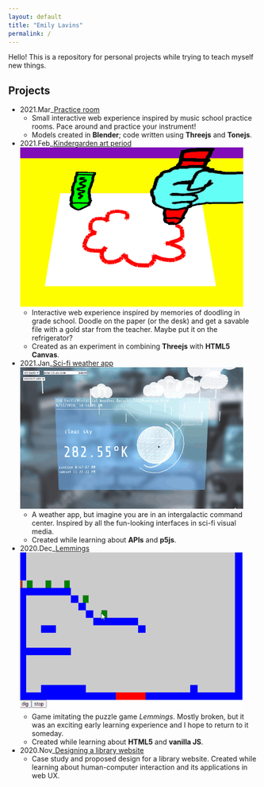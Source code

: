 ```yaml
---
layout: default
title: "Emily Lavins"
permalink: /
---
```


Hello! This is a repository for personal projects while trying to teach myself new things.

## Projects

- 2021.Mar_[Practice room](/practice_room/)
    - Small interactive web experience inspired by music school practice rooms. Pace around and practice your instrument!
    - Models created in **Blender**; code written using **Threejs** and **Tonejs**.
- 2021.Feb_[Kindergarden art period](/kinder_art/) ![Thumbnail gif animation](/images/kinder-thumb.gif)
    - Interactive web experience inspired by memories of doodling in grade school. Doodle on the paper (or the desk) and get a savable file with a gold star from the teacher. Maybe put it on the refrigerator?
    - Created as an experiment in combining **Threejs** with **HTML5 Canvas**.
- 2021.Jan_[Sci-fi weather app](/weather/) ![Thumbnail gif animation](/images/weather-thumb.gif)
    - A weather app, but imagine you are in an intergalactic command center. Inspired by all the fun-looking interfaces in sci-fi visual media.
    - Created while learning about **APIs** and **p5js**.
- 2020.Dec_[Lemmings](/lemmings/) ![Thumbnail gif animation](/images/lemmings-thumb.gif)
    - Game imitating the puzzle game *Lemmings*. Mostly broken, but it was an exciting early learning experience and I hope to return to it someday.
    - Created while learning about **HTML5** and **vanilla JS**.
- 2020.Nov_[Designing a library website](librarydesign/)
    - Case study and proposed design for a library website. Created while learning about human-computer interaction and its applications in web UX.
